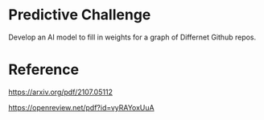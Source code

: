 # Predictive Challenge
Develop an AI model to fill in weights for a  graph of Differnet Github repos.


# Reference 
https://arxiv.org/pdf/2107.05112

https://openreview.net/pdf?id=vyRAYoxUuA

